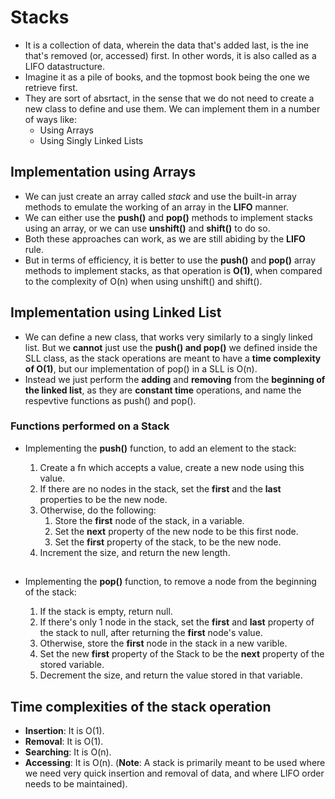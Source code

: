# Stacks

-   It is a collection of data, wherein the data that's added last, is the ine that's removed (or, accessed) first. In other words, it is also called as a LIFO datastructure.
-   Imagine it as a pile of books, and the topmost book being the one we retrieve first.
-   They are sort of absrtact, in the sense that we do not need to create a new class to define and use them. We can implement them in a number of ways like:
    -   Using Arrays
    -   Using Singly Linked Lists

## Implementation using Arrays

-   We can just create an array called _stack_ and use the built-in array methods to emulate the working of an array in the **LIFO** manner.
-   We can either use the **push()** and **pop()** methods to implement stacks using an array, or we can use **unshift()** and **shift()** to do so.
-   Both these approaches can work, as we are still abiding by the **LIFO** rule.
-   But in terms of efficiency, it is better to use the **push()** and **pop()** array methods to implement stacks, as that operation is **O(1)**, when compared to the complexity of O(n) when using unshift() and shift().

## Implementation using Linked List

-   We can define a new class, that works very similarly to a singly linked list. But we **cannot** just use the **push() and pop()** we defined inside the SLL class, as the stack operations are meant to have a **time complexity of O(1)**, but our implementation of pop() in a SLL is O(n).
-   Instead we just perform the **adding** and **removing** from the **beginning of the linked list**, as they are **constant time** operations, and name the respevtive functions as push() and pop().

### Functions performed on a Stack

-   Implementing the **push()** function, to add an element to the stack:

    1.  Create a fn which accepts a value, create a new node using this value.
    2.  If there are no nodes in the stack, set the **first** and the **last** properties to be the new node.
    3.  Otherwise, do the following:
        1. Store the **first** node of the stack, in a variable.
        2. Set the **next** property of the new node to be this first node.
        3. Set the **first** property of the stack, to be the new node.
    4.  Increment the size, and return the new length.

    ##

-   Implementing the **pop()** function, to remove a node from the beginning of the stack:
    1. If the stack is empty, return null.
    2. If there's only 1 node in the stack, set the **first** and **last** property of the stack to null, after returning the **first** node's value.
    3. Otherwise, store the **first** node in the stack in a new varible.
    4. Set the new **first** property of the Stack to be the **next** property of the stored variable.
    5. Decrement the size, and return the value stored in that variable.

## Time complexities of the stack operation

-   **Insertion**: It is O(1).
-   **Removal**: It is O(1).
-   **Searching**: It is O(n).
-   **Accessing**: It is O(n).
    (**Note**: A stack is primarily meant to be used where we need very quick insertion and removal of data, and where LIFO order needs to be maintained).
